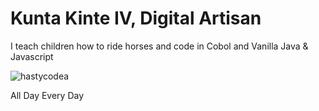 <h1>Kunta Kinte IV, Digital Artisan</h1>
<p> I teach children how to ride horses and code in Cobol and Vanilla Java & Javascript</p>
<p><img align="center" src="https://github-readme-streak-stats.herokuapp.com/?user=hastycodea&" alt="hastycodea" /></p>
<p>All Day Every Day</p>
